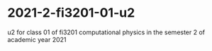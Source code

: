 # 2021-2-fi3201-01-u2
u2 for class 01 of fi3201 computational physics in the semester 2 of academic year 2021
